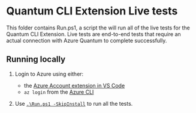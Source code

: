 # Quantum CLI Extension Live tests

This folder contains Run.ps1, a script the will run all of the live tests for the Quantum CLI Extension.  Live tests are end-to-end tests that require an actual connection with Azure Quantum
to complete successfully.


## Running locally

1. Login to Azure using either:
    * the [Azure Account extension in VS Code](https://marketplace.visualstudio.com/items?itemName=ms-vscode.azure-account)
    * `az login` from the [Azure CLI](https://docs.microsoft.com/en-us/cli/azure/)

2. Use [`.\Run.ps1 -SkipInstall`](.\Run.ps1) to run all the tests.
